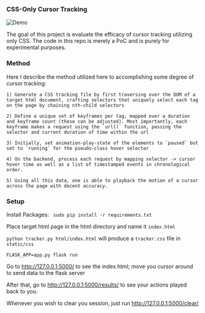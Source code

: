 
### CSS-Only Cursor Tracking

![Demo](static/img/demo.gif "cursor tracking in action")

The goal of this project is evaluate the efficacy of cursor tracking utilizing only CSS. The code in this repo is merely a PoC and is purely for experimental purposes.

### Method

Here I describe the method utilized here to accomplishing some degree of cursor tracking:
	
	1) Generate a CSS tracking file by first traversing over the DOM of a target html document, crafting selectors that uniquely select each tag on the page by chaining nth-child selectors
	
	2) Define a unique set of keyframes per tag, mapped over a duration and keyframe count (these can be adjusted). Most importantly, each keyframe makes a request using the `url()` function, passing the selector and current duration of time within the url

	3) Initially, set animation-play-state of the elements to `paused` but set to `running` for the pseudo-class hover selector

	4) On the backend, process each request by mapping selector -> cursor hover time as well as a list of timestamped events in chronological order.

	5) Using all this data, one is able to playback the motion of a cursor across the page with decent accuracy.

### Setup

Install Packages: ` sudo pip install -r requirements.txt`

Place target html page in the html directory and name it `index.html`

`python tracker.py html/index.html` will produce a `tracker.css` file in `static/css`

`FLASK_APP=app.py flask run`

Go to http://127.0.0.1:5000/ to see the index.html; move you cursor around to send data to the flask server

After that, go to http://127.0.0.1:5000/results/ to see your actions played back to you.

Whenever you wish to clear you session, just run http://127.0.0.1:5000/clear/
